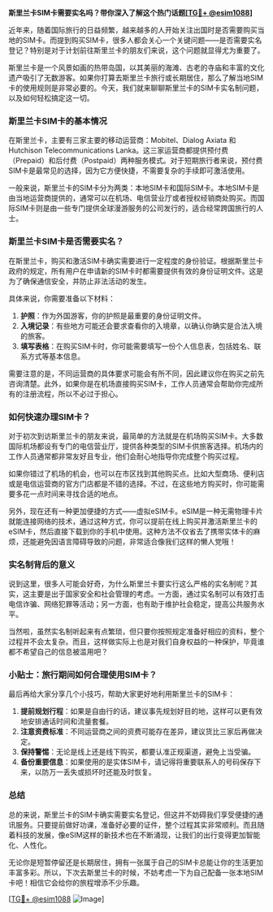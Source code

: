 **斯里兰卡SIM卡需要实名吗？带你深入了解这个热门话题[[TG💪+ @esim1088](https://t.me/s/esim1088)]**

近年来，随着国际旅行的日益频繁，越来越多的人开始关注出国时是否需要购买当地的SIM卡。而提到购买SIM卡，很多人都会关心一个关键问题——是否需要实名登记？特别是对于计划前往斯里兰卡的朋友们来说，这个问题就显得尤为重要了。

斯里兰卡是一个风景如画的热带岛国，以其美丽的海滩、古老的寺庙和丰富的文化遗产吸引了无数游客。如果你打算去斯里兰卡旅行或长期居住，那么了解当地SIM卡的使用规则是非常必要的。今天，我们就来聊聊斯里兰卡的SIM卡实名制问题，以及如何轻松搞定这一切。

### 斯里兰卡SIM卡的基本情况

在斯里兰卡，主要有三家主要的移动运营商：Mobitel、Dialog Axiata 和 Hutchison Telecommunications Lanka。这三家运营商都提供预付费（Prepaid）和后付费（Postpaid）两种服务模式。对于短期旅行者来说，预付费SIM卡是最常见的选择，因为它方便快捷，不需要复杂的手续即可激活使用。

一般来说，斯里兰卡的SIM卡分为两类：本地SIM卡和国际SIM卡。本地SIM卡是由当地运营商提供的，通常可以在机场、电信营业厅或者授权经销商处购买。而国际SIM卡则是由一些专门提供全球漫游服务的公司发行的，适合经常跨国旅行的人士。

### 斯里兰卡SIM卡是否需要实名？

在斯里兰卡，购买和激活SIM卡确实需要进行一定程度的身份验证。根据斯里兰卡政府的规定，所有用户在申请新的SIM卡时都需要提供有效的身份证明文件。这是为了确保通信安全，并防止非法活动的发生。

具体来说，你需要准备以下材料：

1. **护照**：作为外国游客，你的护照是最重要的身份证明文件。
2. **入境记录**：有些地方可能还会要求查看你的入境章，以确认你确实是合法入境的旅客。
3. **填写表格**：在购买SIM卡时，你可能需要填写一份个人信息表，包括姓名、联系方式等基本信息。

需要注意的是，不同运营商的具体要求可能会有所不同，因此建议你在购买之前先咨询清楚。此外，如果你是在机场直接购买SIM卡，工作人员通常会帮助你完成所有的注册流程，所以不必过于担心。

### 如何快速办理SIM卡？

对于初次到访斯里兰卡的朋友来说，最简单的方法就是在机场购买SIM卡。大多数国际机场都设有专门的电信营业厅，提供各种类型的SIM卡供旅客选择。机场内的工作人员通常都非常友好且专业，他们会耐心地指导你完成整个购买过程。

如果你错过了机场的机会，也可以在市区找到其他购买点。比如大型商场、便利店或是电信运营商的官方门店都是不错的选择。不过，在这些地方购买时，你可能需要多花一点时间来寻找合适的地点。

另外，现在还有一种更加便捷的方式——虚拟eSIM卡。eSIM是一种无需物理卡片就能连接网络的技术，通过这种方式，你可以提前在线上购买并激活斯里兰卡的eSIM卡，然后直接下载到你的手机中使用。这种方法不仅省去了携带实体卡的麻烦，还能避免因语言障碍导致的问题，非常适合像我们这样的懒人党哦！

### 实名制背后的意义

说到这里，很多人可能会好奇，为什么斯里兰卡要实行这么严格的实名制呢？其实，这主要是出于国家安全和社会管理的考虑。一方面，通过实名制可以有效打击电信诈骗、网络犯罪等活动；另一方面，也有助于维护社会稳定，提高公共服务水平。

当然啦，虽然实名制听起来有点繁琐，但只要你按照规定准备好相应的资料，整个过程并不会太复杂。而且，这样做实际上也是对我们自身权益的一种保护，毕竟谁都不希望自己的信息被滥用吧？

### 小贴士：旅行期间如何合理使用SIM卡？

最后再给大家分享几个小技巧，帮助大家更好地利用斯里兰卡的SIM卡：

1. **提前规划行程**：如果是自由行的话，建议事先规划好目的地，这样可以更有效地安排通话时间和流量套餐。
2. **注意资费标准**：不同运营商之间的资费可能存在差异，建议货比三家后再做决定。
3. **保持警惕**：无论是线上还是线下购买，都要认准正规渠道，避免上当受骗。
4. **备份重要信息**：如果使用的是实体SIM卡，请记得将重要联系人的号码保存下来，以防万一丢失或损坏时还能及时恢复。

### 总结

总的来说，斯里兰卡的SIM卡确实需要实名登记，但这并不妨碍我们享受便捷的通讯服务。只要提前做好功课，准备好必要的证件，整个过程其实非常顺利。而且随着科技的发展，像eSIM这样的新技术也在不断涌现，让我们的出行变得更加智能化、人性化。

无论你是短暂停留还是长期居住，拥有一张属于自己的SIM卡总能让你的生活更加丰富多彩。所以，下次去斯里兰卡的时候，不妨考虑一下为自己配备一张本地SIM卡吧！相信它会给你的旅程增添不少乐趣。

[[TG💪+ @esim1088](https://t.me/s/esim1088) ![Image](https://i.postimg.cc/4NQfJmqS/Snipaste-2025-05-13-00-14-12.png)]